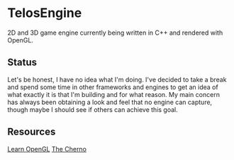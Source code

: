 # TelosEngine
2D and 3D game engine currently being written in C++ and rendered with OpenGL.

## Status
Let's be honest, I have no idea what I'm doing. I've decided to take a break and spend some time in other frameworks and engines to get an idea of what exactly it is that I'm building and for what reason. My main concern has always been obtaining a look and feel that no engine can capture, though maybe I should see if others can achieve this goal.

## Resources
[Learn OpenGL](https://learnopengl.com)
[The Cherno](https://www.youtube.com/c/TheChernoProject)
